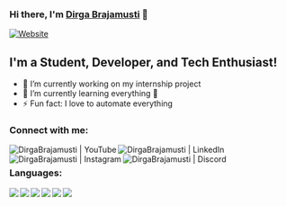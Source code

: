 ### Hi there, I'm [Dirga Brajamusti][website] 👋

[![Website](https://img.shields.io/website?label=dirgabrajamusti.my.id&style=for-the-badge&url=https://dirgabrajamusti.my.id)](https://dirgabrajamusti.my.id)

## I'm a Student, Developer, and Tech Enthusiast!

- 🔭 I’m currently working on my internship project
- 🌱 I’m currently learning everything 🤣
- ⚡ Fun fact: I love to automate everything

### Connect with me:

[<img align="left" alt="DirgaBrajamusti | YouTube" src="https://img.shields.io/badge/YouTube-FF0000?style=for-the-badge&logo=youtube&logoColor=white" />][youtube]
[<img align="left" alt="DirgaBrajamusti | LinkedIn" src="https://img.shields.io/badge/LinkedIn-0077B5?style=for-the-badge&logo=linkedin&logoColor=white" />][linkedin]
[<img align="left" alt="DirgaBrajamusti | Instagram" src="https://img.shields.io/badge/Instagram-E4405F?style=for-the-badge&logo=instagram&logoColor=white" />][instagram]
[<img align="left" alt="DirgaBrajamusti | Discord" src="https://img.shields.io/badge/Discord-7289DA?style=for-the-badge&logo=discord&logoColor=white" />][discord]

<br />

### Languages:

<img align="left" src="https://img.shields.io/badge/python%20-%2314354C.svg?&style=for-the-badge&logo=python&logoColor=white"/>
<img align="left" src="https://img.shields.io/badge/c%23%20-%23239120.svg?&style=for-the-badge&logo=c-sharp&logoColor=white"/>
<img align="left" src="https://img.shields.io/badge/node.js%20-%2343853D.svg?&style=for-the-badge&logo=node.js&logoColor=white"/>
<img align="left" src="https://img.shields.io/badge/java-%23ED8B00.svg?&style=for-the-badge&logo=java&logoColor=white"/>
<img align="left" src="https://img.shields.io/badge/html5%20-%23E34F26.svg?&style=for-the-badge&logo=html5&logoColor=white"/>
<img align="left" src="https://img.shields.io/badge/php-%23777BB4.svg?&style=for-the-badge&logo=php&logoColor=white"/>

[website]: https://dirgabrajamusti.my.id
[youtube]: https://www.youtube.com/c/DirgaBrajamusti
[instagram]: https://instagram.com/dirga_brajamusti
[linkedin]: https://www.linkedin.com/in/dirga-brajamusti
[discord]: https://discordapp.com/users/160784157826482177
[steam]: https://steamcommunity.com/id/FrostedSakura/
